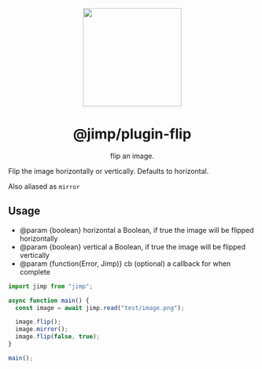 <div align="center">
  <img width="200" height="200"
    src="https://s3.amazonaws.com/pix.iemoji.com/images/emoji/apple/ios-11/256/crayon.png">
  <h1>@jimp/plugin-flip</h1>
  <p>flip an image.</p>
</div>

Flip the image horizontally or vertically. Defaults to horizontal.

Also aliased as `mirror`

## Usage

- @param {boolean} horizontal a Boolean, if true the image will be flipped horizontally
- @param {boolean} vertical a Boolean, if true the image will be flipped vertically
- @param {function(Error, Jimp)} cb (optional) a callback for when complete

```js
import jimp from "jimp";

async function main() {
  const image = await jimp.read("test/image.png");

  image.flip();
  image.mirror();
  image.flip(false, true);
}

main();
```
